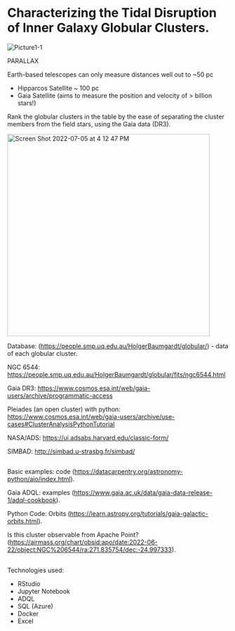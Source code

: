# Characterizing the Tidal Disruption of Inner Galaxy Globular Clusters.
![Picture1-1](https://user-images.githubusercontent.com/97199509/177431351-803c843f-13fb-4a91-937d-142267ca3784.png)

PARALLAX

Earth-based telescopes can only measure distances well out to ~50 pc

* Hipparcos Satellite ~ 100 pc
* Gaia Satellite (aims to measure the position and velocity of > billion stars!)


Rank the globular clusters in the table by the ease of separating the cluster members from the field stars, using the Gaia data (DR3). 


<img width="461" alt="Screen Shot 2022-07-05 at 4 12 47 PM" src="https://user-images.githubusercontent.com/97199509/177431855-23d08f51-a305-4a65-a288-031ca6bafbfb.png">

Database: (https://people.smp.uq.edu.au/HolgerBaumgardt/globular/) - data of each globular cluster.

NGC 6544: https://people.smp.uq.edu.au/HolgerBaumgardt/globular/fits/ngc6544.html

Gaia DR3: https://www.cosmos.esa.int/web/gaia-users/archive/programmatic-access 

Pleiades (an open cluster) with python: https://www.cosmos.esa.int/web/gaia-users/archive/use-cases#ClusterAnalysisPythonTutorial

NASA/ADS: https://ui.adsabs.harvard.edu/classic-form/ 

SIMBAD: http://simbad.u-strasbg.fr/simbad/

##
Basic examples: code (https://datacarpentry.org/astronomy-python/aio/index.html).

Gaia ADQL: examples (https://www.gaia.ac.uk/data/gaia-data-release-1/adql-cookbook).

Python Code: Orbits (https://learn.astropy.org/tutorials/gaia-galactic-orbits.html).

Is this cluster observable from Apache Point? (https://airmass.org/chart/obsid:apo/date:2022-06-22/object:NGC%206544/ra:271.835754/dec:-24.997333).


##
Technologies used:
* RStudio
* Jupyter Notebook
* ADQL
* SQL (Azure)
* Docker
* Excel





